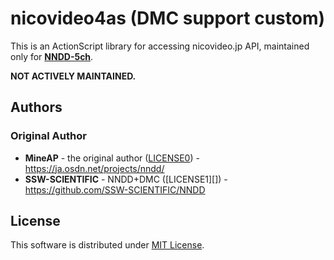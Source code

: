 nicovideo4as (DMC support custom)
=================================

This is an ActionScript library for accessing nicovideo.jp API, maintained only for **[NNDD-5ch][]**.

**NOT ACTIVELY MAINTAINED.**


Authors
-------

### Original Author
* **MineAP** - the original author ([LICENSE0][]) - https://ja.osdn.net/projects/nndd/
* **SSW-SCIENTIFIC** - NNDD+DMC ([LICENSE1][]) - https://github.com/SSW-SCIENTIFIC/NNDD


License
-------
This software is distributed under [MIT License][].

[NNDD-5ch]:https://github.com/nndd-reboot/NNDD
[LICENSE0]:https://github.com/SSW-SCIENTIFIC/nicovideo4as/blob/master/LICENSE0
[MIT License]:https://github.com/SSW-SCIENTIFIC/nicovideo4as/blob/master/LICENSE